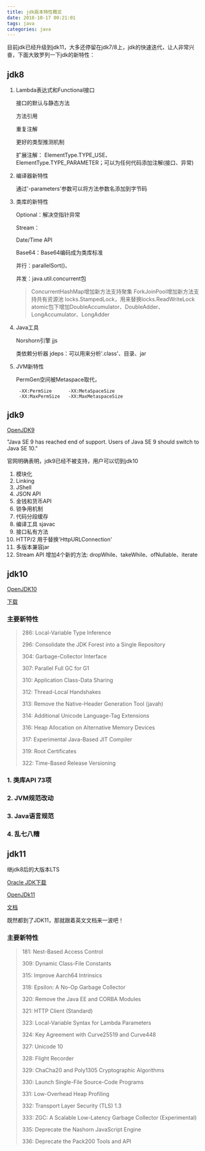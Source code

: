 ```yaml
---
title: jdk版本特性概览
date: 2018-10-17 00:21:01
tags: java
categories: java
---
```

目前jdk已经升级到jdk11，大多还停留在jdk7/8上，jdk的快速迭代，让人非常兴奋，下面大致罗列一下jdk的新特性：

<!-- more -->

## jdk8 ##

1. Lambda表达式和Functional接口

	接口的默认与静态方法

	方法引用

	重复注解

	更好的类型推测机制

	扩展注解： ElementType.TYPE_USE、 ElementType.TYPE_PARAMETER；可以为任何代码添加注解(接口、异常)

2. 编译器新特性

	通过'-parameters'参数可以将方法参数名添加到字节码

3. 类库的新特性

	Optional：解决空指针异常

	Stream：

	Date/Time API

	Base64：Base64编码成为类库标准

	并行：parallelSort()、

	并发：java.util.concurrent包
	
	> ConcurrentHashMap增加新方法支持聚集
	> ForkJoinPool增加新方法支持共有资源池
	> locks.StampedLock，用来替换locks.ReadWriteLock
	> atomic包下增加DoubleAccumulator、DoubleAdder、LongAccumulator、LongAdder

4. Java工具

	Norshorn引擎 jjs

	类依赖分析器 jdeps：可以用来分析'.class'、目录、jar

5. JVM新特性

	PermGen空间被Metaspace取代，
		
		-XX:PermSize      -XX:MetaSpaceSize
		-XX:MaxPermSize   -XX:MaxMetaspaceSize

## jdk9 ##

[OpenJDK9](https://openjdk.java.net/projects/jdk9/)

"Java SE 9 has reached end of support. Users of Java SE 9 should switch to Java SE 10."

官网明确表明，jdk9已经不被支持，用户可以切到jdk10

1. 模块化
2. Linking
3. JShell
4. JSON API
5. 金钱和货币API
6. 锁争用机制
7. 代码分段缓存
8. 编译工具 sjavac
9. 接口私有方法
10. HTTP/2 用于替换'HttpURLConnection'
11. 多版本兼容jar
12. Stream API 增加4个新的方法: dropWhile、takeWhile、ofNullable、iterate

## jdk10 ##

[OpenJDK10](https://openjdk.java.net/projects/jdk/10/)

[下载](https://www.oracle.com/technetwork/java/javase/downloads/jdk10-downloads-4416644.html)

### 主要新特性 ###

> 286: Local-Variable Type Inference
> 
> 296: Consolidate the JDK Forest into a Single Repository
> 
> 304: Garbage-Collector Interface
> 
> 307: Parallel Full GC for G1
> 
> 310: Application Class-Data Sharing
> 
> 312: Thread-Local Handshakes
> 
> 313: Remove the Native-Header Generation Tool (javah)
> 
> 314: Additional Unicode Language-Tag Extensions
> 
> 316: Heap Allocation on Alternative Memory Devices
> 
> 317: Experimental Java-Based JIT Compiler
> 
> 319: Root Certificates
> 
> 322: Time-Based Release Versioning

### 1. 类库API 73项 ###

### 2. JVM规范改动 ###


### 3. Java语言规范 ###


### 4. 乱七八糟 ###


## jdk11 ##

继jdk8后的大版本LTS

[Oracle JDK下载](https://www.oracle.com/technetwork/java/javase/downloads/jdk11-downloads-5066655.html)

[OpenJDk11](https://openjdk.java.net/projects/jdk/11/)

[文档](https://docs.oracle.com/en/java/javase/11/)

既然都到了JDK11，那就跟着英文文档来一波吧！

### 主要新特性 ###

>181: Nest-Based Access Control
>
>309: Dynamic Class-File Constants
>
>315: Improve Aarch64 Intrinsics
>
>318: Epsilon: A No-Op Garbage Collector
>
>320: Remove the Java EE and CORBA Modules
>
>321: HTTP Client (Standard)
>
>323: Local-Variable Syntax for Lambda Parameters
>
>324: Key Agreement with Curve25519 and Curve448
>
>327: Unicode 10
>
>328: Flight Recorder
>
>329: ChaCha20 and Poly1305 Cryptographic Algorithms
>
>330: Launch Single-File Source-Code Programs
>
>331: Low-Overhead Heap Profiling
>
>332: Transport Layer Security (TLS) 1.3
>
>333: ZGC: A Scalable Low-Latency Garbage Collector
> (Experimental)
>
>335: Deprecate the Nashorn JavaScript Engine
>
>336: Deprecate the Pack200 Tools and API